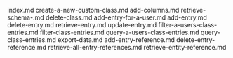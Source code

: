 index.md
create-a-new-custom-class.md
add-columns.md
retrieve-schema-.md
delete-class.md
add-entry-for-a-user.md
add-entry.md
delete-entry.md
retrieve-entry.md
update-entry.md
filter-a-users-class-entries.md
filter-class-entries.md
query-a-users-class-entries.md
query-class-entries.md
export-data.md
add-entry-reference.md
delete-entry-reference.md
retrieve-all-entry-references.md
retrieve-entity-reference.md